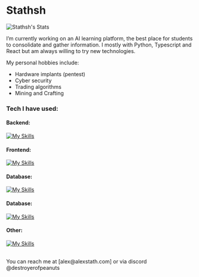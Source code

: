 # Stathsh

![Stathsh's Stats](https://github-readme-stats.vercel.app/api?username=Stathsh&theme=prussian&show_icons=true&hide_border=false&count_private=true)

I’m currently working on an AI learning platform, the best place for students to consolidate and gather information. I mostly with Python, Typescript and React but am always willing to try new technologies. 

My personal hobbies include:

- Hardware implants (pentest)
- Cyber security
- Trading algorithms
- Mining and Crafting

### Tech I have used:
#### Backend: 
[![My Skills](https://skillicons.dev/icons?i=java,cpp,python,go,fastapi)](https://skillicons.dev)

#### Frontend:
[![My Skills](https://skillicons.dev/icons?i=html,css,tailwind,bootstrap,js,ts,react,nextjs,php)](https://skillicons.dev)

#### Database:
[![My Skills](https://skillicons.dev/icons?i=r,python,opencv,tensorflow)](https://skillicons.dev)

#### Database:
[![My Skills](https://skillicons.dev/icons?i=sqlite,mysql,supabase,firebase)](https://skillicons.dev)

#### Other:
[![My Skills](https://skillicons.dev/icons?i=blender,figma,arduino,raspberrypi)](https://skillicons.dev)

<!--
- 🌱 I’m currently learning ...
- 👯 I’m looking to collaborate on ...
- 🤔 I’m looking for help with ...
-->
<br>
You can reach me at [alex@alexstath.com] or via discord @destroyerofpeanuts

